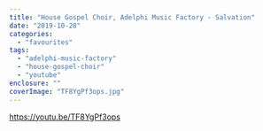 ```yaml
---
title: "House Gospel Choir, Adelphi Music Factory - Salvation"
date: "2019-10-28"
categories: 
  - "favourites"
tags: 
  - "adelphi-music-factory"
  - "house-gospel-choir"
  - "youtube"
enclosure: ""
coverImage: "TF8YgPf3ops.jpg"
---
```


https://youtu.be/TF8YgPf3ops

